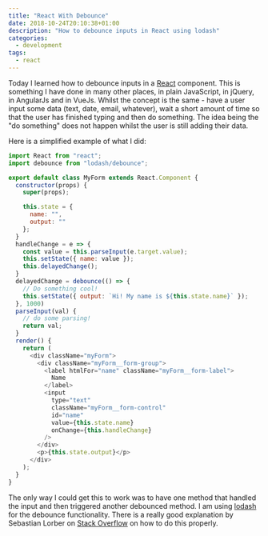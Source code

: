 ```yaml
---
title: "React With Debounce"
date: 2018-10-24T20:10:38+01:00
description: "How to debounce inputs in React using lodash"
categories:
  - development
tags:
  - react
---
```


Today I learned how to debounce inputs in a [React](https://reactjs.org/) component. This is something I have done in many other places, in plain JavaScript, in jQuery, in AngularJs and in VueJs. Whilst the concept is the same - have a user input some data (text, date, email, whatever), wait a short amount of time so that the user has finished typing and then do something. The idea being the "do something" does not happen whilst the user is still adding their data.
<!--more-->

Here is a simplified example of what I did:

```javascript
import React from "react";
import debounce from "lodash/debounce";

export default class MyForm extends React.Component {
  constructor(props) {
    super(props);

    this.state = {
      name: "",
      output: ""
    };
  }
  handleChange = e => {
    const value = this.parseInput(e.target.value);
    this.setState({ name: value });
    this.delayedChange();
  }
  delayedChange = debounce(() => {
    // Do something cool!
    this.setState({ output: `Hi! My name is ${this.state.name}` });
  }, 1000)
  parseInput(val) {
    // do some parsing!
    return val;
  }
  render() {
    return (
      <div className="myForm">
        <div className="myForm__form-group">
          <label htmlFor="name" className="myForm__form-label">
            Name
          </label>
          <input
            type="text"
            className="myForm__form-control"
            id="name"
            value={this.state.name}
            onChange={this.handleChange}
          />
        </div>
        <p>{this.state.output}</p>
      </div>
    );
  }
}
```

The only way I could get this to work was to have one method that handled the input and then triggered another debounced method. I am using [lodash](https://lodash.com/docs/4.17.10#debounce) for the debounce functionality. There is a really good explanation by Sebastian Lorber on [Stack Overflow](https://stackoverflow.com/a/28046731) on how to do this properly.